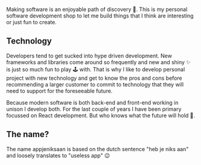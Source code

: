 Making software is an enjoyable path of discovery 🚀. This is my personal software development shop to let me build things that I think are interesting or just fun to create.

## Technology

Developers tend to get sucked into hype driven development. New frameworks and libraries come around so frequently and new and shiny ✨ is just so much fun to play 🕹 with. That is why I like to develop personal project with new technology and get to know the pros and cons before recommending a larger customer to commit to technology that they will need to support for the foreseeable future.

Because modern software is both back-end and front-end working in unison I develop both. For the last couple of years I have been primary focussed on React development. But who knows what the future will hold 🔮.

## The name?

The name appjeniksaan is based on the dutch sentence "heb je niks aan" and loosely translates to "useless app" 😉
